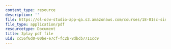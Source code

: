 ```yaml
---
content_type: resource
description: ''
file: https://ol-ocw-studio-app-qa.s3.amazonaws.com/courses/18-01sc-single-variable-calculus-fall-2010/cc56f6d000bee7cffc2b8dbcb7711cc9_4sTKcvYMNxk.pdf
file_type: application/pdf
resourcetype: Document
title: 3play pdf file
uid: cc56f6d0-00be-e7cf-fc2b-8dbcb7711cc9
---
```

